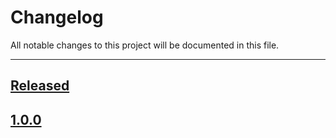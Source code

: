 # Changelog

All notable changes to this project will be documented in this file.

---

## [Released]

## [1.0.0]

[Released]: https://github.com/kenhyuwa/litepie-datepicker/
[1.0.0]: https://github.com/kenhyuwa/litepie-datepicker/releases

